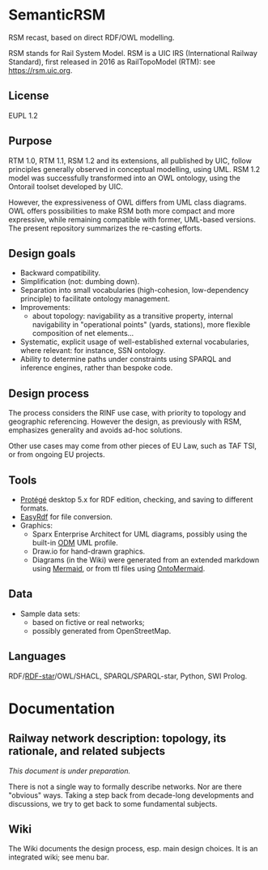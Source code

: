 # SemanticRSM
RSM recast, based on direct RDF/OWL modelling.

RSM stands for Rail System Model. RSM is a UIC IRS (International Railway Standard), first released in 2016 as RailTopoModel (RTM): see https://rsm.uic.org.

## License
EUPL 1.2

## Purpose
RTM 1.0, RTM 1.1, RSM 1.2 and its extensions, all published by UIC, follow principles generally observed in conceptual modelling, 
using UML. RSM 1.2 model was successfully transformed into an OWL ontology, using the Ontorail toolset developed by UIC.

However, the expressiveness of OWL differs from UML class diagrams.
OWL offers possibilities to make RSM both more compact and more expressive, while remaining compatible with former, UML-based versions. The present repository summarizes the re-casting efforts.

## Design goals
* Backward compatibility.
* Simplification (not: dumbing down).
* Separation into small vocabularies (high-cohesion, low-dependency principle) to facilitate ontology management.
* Improvements:
    - about topology: navigability as a transitive property, internal navigability in "operational points" (yards, stations), more flexible composition of net elements...
* Systematic, explicit usage of well-established external vocabularies, where relevant: for instance, SSN ontology.
* Ability to determine paths under constraints using SPARQL and inference engines, rather than bespoke code.

## Design process
The process considers the RINF use case, with priority to topology and geographic referencing. However the design, as previously with RSM, emphasizes generality and avoids ad-hoc solutions.

Other use cases may come from other pieces of EU Law, such as TAF TSI, or from ongoing EU projects.

## Tools
* [Protégé](https://protege.stanford.edu/) desktop 5.x for RDF edition, checking, and saving to different formats.
* [EasyRdf](https://www.easyrdf.org/converter) for file conversion.
* Graphics:
    - Sparx Enterprise Architect for UML diagrams, possibly using the built-in [ODM](https://www.omg.org/odm/) UML profile.
    - Draw.io for hand-drawn graphics.
    - Diagrams (in the Wiki) were generated from an extended markdown using [Mermaid](https://github.com/mermaid-js/mermaid), or from ttl files using [OntoMermaid](https://github.com/floresbakker/OntoMermaid).
 
## Data
* Sample data sets:
    - based on fictive or real networks;
    - possibly generated from OpenStreetMap.

## Languages
RDF/[RDF-star](https://www.w3.org/2022/08/rdf-star-wg-charter/)/OWL/SHACL, SPARQL/SPARQL-star, Python, SWI Prolog.

# Documentation
## Railway network description: topology, its rationale, and related subjects
_This document is under preparation._

There is not a single way to formally describe networks. Nor are there "obvious" ways. Taking a step back from decade-long developments and discussions, we try to get back to some fundamental subjects.

## Wiki
The Wiki documents the design process, esp. main design choices. It is an integrated wiki; see menu bar.
